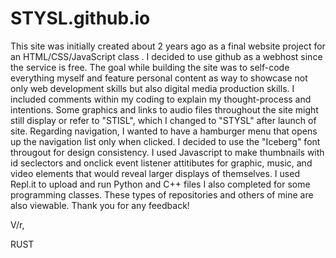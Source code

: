 # STYSL.github.io
This site was initially created about 2 years ago as a final website project for an HTML/CSS/JavaScript class .
I decided to use github as a webhost since the service is free.
The goal while building the site was to self-code everything myself and feature personal content as way to showcase
not only web development skills but also digital media production skills.
I included comments within my coding to explain my thought-process and intentions.
Some graphics and links to audio files throughout the site might still display or refer to "STISL", which I changed to "STYSL" after launch of site.
Regarding navigation, I wanted to have a hamburger menu that opens up the navigation list only when clicked.
I decided to use the "Iceberg" font througout for design consistency.
I used Javascript to make thumbnails with id seclectors and onclick event listener attitibutes for graphic, music, and video elements
that would reveal larger displays of themselves.
I used Repl.it to upload and run Python and C++ files I also completed for some programming classes.
These types of repositories and others of mine are also viewable.
Thank you for any feedback!

V/r,

RUST
